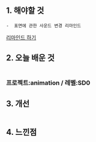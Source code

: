 ## 1. 해야할 것
```
-  표면에 관한 사운드 변경 리마인드
```
[리마인드 하기](https://github.com/JM94Ent/TIL-WIL/blob/c6fd213d86aae31fe6512b33c69efede023ca61f/TIL/2023/0926.md)

## 2. 오늘 배운 것
```

```
### 프로젝트:animation / 레벨:SD0


## 3. 개선
```

```

## 4. 느낀점
```

```

